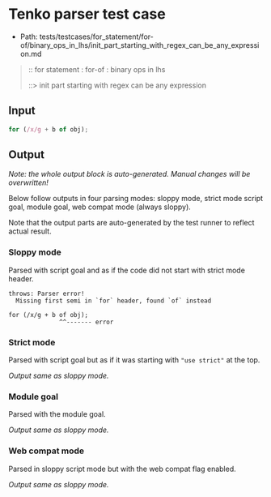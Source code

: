 # Tenko parser test case

- Path: tests/testcases/for_statement/for-of/binary_ops_in_lhs/init_part_starting_with_regex_can_be_any_expression.md

> :: for statement : for-of : binary ops in lhs
>
> ::> init part starting with regex can be any expression

## Input

`````js
for (/x/g + b of obj);
`````

## Output

_Note: the whole output block is auto-generated. Manual changes will be overwritten!_

Below follow outputs in four parsing modes: sloppy mode, strict mode script goal, module goal, web compat mode (always sloppy).

Note that the output parts are auto-generated by the test runner to reflect actual result.

### Sloppy mode

Parsed with script goal and as if the code did not start with strict mode header.

`````
throws: Parser error!
  Missing first semi in `for` header, found `of` instead

for (/x/g + b of obj);
              ^^------- error
`````

### Strict mode

Parsed with script goal but as if it was starting with `"use strict"` at the top.

_Output same as sloppy mode._

### Module goal

Parsed with the module goal.

_Output same as sloppy mode._

### Web compat mode

Parsed in sloppy script mode but with the web compat flag enabled.

_Output same as sloppy mode._
